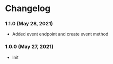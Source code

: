 # Changelog

### 1.1.0 (May 28, 2021)

- Added event endpoint and create event method

### 1.0.0 (May 27, 2021)

- Init
